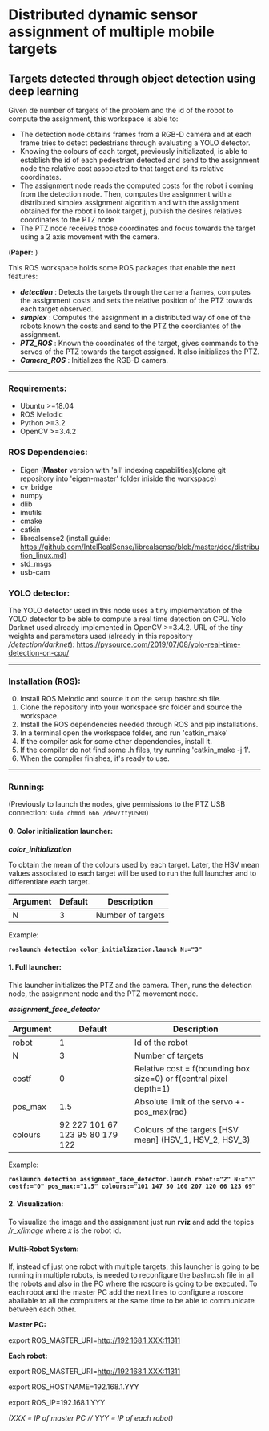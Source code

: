 # Distributed dynamic sensor assignment of multiple mobile targets
## Targets detected through object detection using deep learning

Given de number of targets of the problem and the id of the robot to compute the assignment, this workspace is able to:
- The detection node obtains frames from a RGB-D camera and at each frame tries to detect pedestrians through evaluating a YOLO detector.
- Knowing the colours of each target, previously initializated, is able to establish the id of each pedestrian detected and send to the assignment node the relative cost associated to that target and its relative coordinates.
- The assignment node reads the computed costs for the robot i coming from the detection node. Then, computes the assignment with a distributed simplex assignment algorithm and with the assignment obtained for the robot i to look target j, publish the desires relatives coordinates to the PTZ node 
- The PTZ node receives those coordinates and focus towards the target using a 2 axis movement with the camera.

(**Paper:** )

This ROS workspace holds some ROS packages that enable the next features:

* _**detection**_ : Detects the targets through the camera frames, computes the assignment costs and sets the relative position of the PTZ towards each target observed.
* _**simplex**_ : Computes the assignment in a distributed way of one of the robots known the costs and send to the PTZ the coordiantes of the assignment.
* _**PTZ_ROS**_ : Known the coordinates of the target, gives commands to the servos of the PTZ towards the target assigned. It also initializes the PTZ.
* _**Camera_ROS**_ : Initializes the RGB-D camera.

---

### Requirements:

* Ubuntu >=18.04
* ROS Melodic
* Python >=3.2
* OpenCV >=3.4.2

### ROS Dependencies:

* Eigen (**Master** version with 'all' indexing capabilities)(clone git repository into 'eigen-master' folder iniside the workspace)
* cv_bridge
* numpy
* dlib
* imutils
* cmake
* catkin
* librealsense2 (install guide: https://github.com/IntelRealSense/librealsense/blob/master/doc/distribution_linux.md)
* std_msgs
* usb-cam

### YOLO detector:
The YOLO detector used in this node uses a tiny implementation of the YOLO detector to be able to compute a real time detection on CPU. 
Yolo Darknet used already implemented in OpenCV >=3.4.2.
URL of the tiny weights and parameters used (already in this repository */detection/darknet*): https://pysource.com/2019/07/08/yolo-real-time-detection-on-cpu/

---

### Installation (ROS):

0. Install ROS Melodic and source it on the setup bashrc.sh file.
1. Clone the repository into your workspace src folder and source the workspace.
2. Install the ROS dependencies needed through ROS and pip installations.
3. In a terminal open the workspace folder, and run 'catkin_make'
4. If the compiler ask for some other dependencies, install it.
5. If the compiler do not find some .h files, try running 'catkin_make -j 1'.
6. When the compiler finishes, it's ready to use.

---

### Running:

(Previously to launch the nodes, give permissions to the PTZ USB connection: `sudo chmod 666 /dev/ttyUSB0`)

#### 0. Color initialization launcher:

_**color_initialization**_

To obtain the mean of the colours used by each target. Later, the HSV mean values associated to each target will be used to run the full launcher and to differentiate each target.

Argument | Default | Description
------------ | ------------- | -------------
N | 3 | Number of targets

Example:

**`roslaunch detection color_initialization.launch N:="3"`**

#### 1. Full launcher:

This launcher initializes the PTZ and the camera. Then, runs the detection node, the assignment node and the PTZ movement node.

_**assignment_face_detector**_

Argument | Default | Description
------------ | ------------- | -------------
robot | 1 | Id of the robot
N | 3 | Number of targets
costf | 0 | Relative cost = f(bounding box size=0) or f(central pixel depth=1)
pos_max | 1.5 | Absolute limit of the servo +-pos_max(rad)
colours | 92 227 101 67 123 95 80 179 122 | Colours of the targets [HSV mean] (HSV_1, HSV_2, HSV_3)

Example:

**`roslaunch detection assignment_face_detector.launch robot:="2" N:="3" costf:="0" pos_max:="1.5" colours:="101 147 50 160 207 120 66 123 69"`**

#### 2. Visualization:

To visualize the image and the assignment just run **rviz** and add the topics */r_x/image* where *x* is the robot id.

#### Multi-Robot System:

If, instead of just one robot with multiple targets, this launcher is going to be running in multiple robots, is needed to reconfigure the bashrc.sh file in all the robots and also in the PC where the roscore is going to be executed. To each robot and the master PC add the next lines to configure a roscore abailable to all the comptuters at the same time to be able to communicate between each other.

**Master PC:**

export ROS_MASTER_URI=http://192.168.1.XXX:11311

**Each robot:**

export ROS_MASTER_URI=http://192.168.1.XXX:11311

export ROS_HOSTNAME=192.168.1.YYY

export ROS_IP=192.168.1.YYY

*(XXX = IP of master PC // YYY = IP of each robot)*
